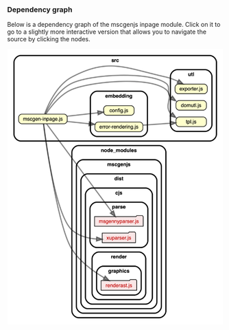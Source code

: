 ### Dependency graph

Below is a dependency graph of the mscgenjs inpage module. Click on it to
go to a slightly more interactive version that allows you to navigate the
source by clicking the nodes.

[<img width="510" alt="mscgenjs cli dependency graph" src="dependencygraph.png">](https://mscgenjs.github.io/mscgenjs-inpage/dependencygraph.html)